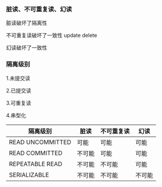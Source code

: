### 脏读、不可重复读、幻读

脏读破坏了隔离性

不可重复读破坏了一致性 update delete

幻读破坏了一致性

### 隔离级别

1.未提交读

2.已提交读

3.可重复读

4.串型化

| 隔离级别         | 脏读   | 不可重复读 | 幻读   |
| ---------------- | ------ | ---------- | ------ |
| READ UNCOMMITTED | 可能   | 可能       | 可能   |
| READ COMMITTED   | 不可能 | 可能       | 可能   |
| REPEATABLE READ  | 不可能 | 不可能     | 可能   |
| SERIALIZABLE     | 不可能 | 不可能     | 不可能 |

